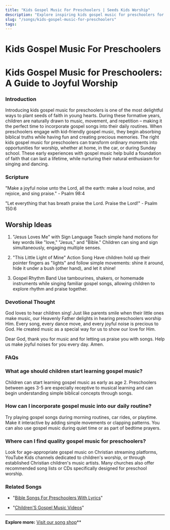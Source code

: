 ```yaml
---
title: "Kids Gospel Music For Preschoolers | Seeds Kids Worship"
description: "Explore inspiring kids gospel music for preschoolers for children's worship and faith development. Biblical music resources for families and ministry."
slug: "/songs/kids-gospel-music-for-preschoolers"
tags:
---
```


# Kids Gospel Music For Preschoolers

# Kids Gospel Music for Preschoolers: A Guide to Joyful Worship

### Introduction
Introducing kids gospel music for preschoolers is one of the most delightful ways to plant seeds of faith in young hearts. During these formative years, children are naturally drawn to music, movement, and repetition – making it the perfect time to incorporate gospel songs into their daily routines. When preschoolers engage with kid-friendly gospel music, they begin absorbing biblical truths while having fun and creating precious memories. The right kids gospel music for preschoolers can transform ordinary moments into opportunities for worship, whether at home, in the car, or during Sunday school. These early experiences with gospel music help build a foundation of faith that can last a lifetime, while nurturing their natural enthusiasm for singing and dancing.

### Scripture
"Make a joyful noise unto the Lord, all the earth: make a loud noise, and rejoice, and sing praise." - Psalm 98:4

"Let everything that has breath praise the Lord. Praise the Lord!" - Psalm 150:6

## Worship Ideas
1. "Jesus Loves Me" with Sign Language
Teach simple hand motions for key words like "love," "Jesus," and "Bible." Children can sing and sign simultaneously, engaging multiple senses.

2. "This Little Light of Mine" Action Song
Have children hold up their pointer fingers as "lights" and follow simple movements: shine it around, hide it under a bush (other hand), and let it shine!

3. Gospel Rhythm Band
Use tambourines, shakers, or homemade instruments while singing familiar gospel songs, allowing children to explore rhythm and praise together.

### Devotional Thought
God loves to hear children sing! Just like parents smile when their little ones make music, our Heavenly Father delights in hearing preschoolers worship Him. Every song, every dance move, and every joyful noise is precious to God. He created music as a special way for us to show our love for Him.

Dear God, thank you for music and for letting us praise you with songs. Help us make joyful noises for you every day. Amen.

### FAQs

### What age should children start learning gospel music?
Children can start learning gospel music as early as age 2. Preschoolers between ages 3-5 are especially receptive to musical learning and can begin understanding simple biblical concepts through songs.

### How can I incorporate gospel music into our daily routine?
Try playing gospel songs during morning routines, car rides, or playtime. Make it interactive by adding simple movements or clapping patterns. You can also use gospel music during quiet time or as part of bedtime prayers.

### Where can I find quality gospel music for preschoolers?
Look for age-appropriate gospel music on Christian streaming platforms, YouTube Kids channels dedicated to children's worship, or through established Christian children's music artists. Many churches also offer recommended song lists or CDs specifically designed for preschool worship.

### Related Songs

- "[Bible Songs For Preschoolers With Lyrics](/songs/bible-songs-for-preschoolers-with-lyrics/)"

- "[Children'S Gospel Music Videos](/songs/children-s-gospel-music-videos/)"

---

**Explore more:** [Visit our song shop](https://seedskidsworship.com/shop)**

<!-- Schema Markup -->
<script type="application/ld+json">
{
  "@context": "https://schema.org",
  "@type": "MusicRecording",
  "name": "Kids Gospel Music For Preschoolers",
  "byArtist": {
    "@type": "MusicGroup",
    "name": "Seeds Kids Worship"
  },
  "isFamilyFriendly": true,
  "url": "https://seedskidsworship.com/songs/kids-gospel-music-for-preschoolers/"
}
</script>